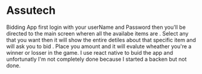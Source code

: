 # Assutech
Bidding App
first login with your userName and Password then you'll be directed to the main screen wheren all the availabe items are . Select any that you want then it will show  the entire detiles about that specific item and will ask you to bid . Place you amount and it will evalute wheather you're a winner or losser in the game. I use react native to buid the app and unfortunatly I'm not completely done because I started a backen but not done.
